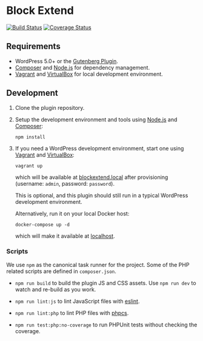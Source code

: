 # Block Extend

[![Build Status](https://travis-ci.com/xwp/block-extend.svg?branch=master)](https://travis-ci.com/xwp/block-extend)
[![Coverage Status](https://coveralls.io/repos/github/xwp/block-extend/badge.svg?branch=master)](https://coveralls.io/github/xwp/block-extend?branch=master)


## Requirements

- WordPress 5.0+ or the [Gutenberg Plugin](https://wordpress.org/plugins/gutenberg/).
- [Composer](https://getcomposer.org) and [Node.js](https://nodejs.org) for dependency management.
- [Vagrant](https://www.vagrantup.com) and [VirtualBox](https://www.virtualbox.org) for local development environment.


## Development

1. Clone the plugin repository.

2. Setup the development environment and tools using [Node.js](https://nodejs.org) and [Composer](https://getcomposer.org):

	   npm install

3. If you need a WordPress development environment, start one using [Vagrant](https://www.vagrantup.com/) and [VirtualBox](https://www.virtualbox.org/):

	   vagrant up

	which will be available at [blockextend.local](http://blockextend.local) after provisioning (username: `admin`, password: `password`).

	This is optional, and this plugin should still run in a typical WordPress development environment.

	Alternatively, run it on your local Docker host:

	   docker-compose up -d

	which will make it available at [localhost](http://localhost).


### Scripts

We use `npm` as the canonical task runner for the project. Some of the PHP related scripts are defined in `composer.json`.

- `npm run build` to build the plugin JS and CSS assets. Use `npm run dev` to watch and re-build as you work.

- `npm run lint:js` to lint JavaScript files with [eslint](https://eslint.org/).

- `npm run lint:php` to lint PHP files with [phpcs](https://github.com/squizlabs/PHP_CodeSniffer).

- `npm run test:php:no-coverage` to run PHPUnit tests without checking the coverage.
